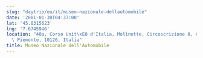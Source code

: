 ```yaml
---
slug: "daytrip/eu/it/museo-nazionale-dellautomobile"
date: '2001-01-30T04:37:00'
lat: '45.0315623'
lng: '7.6745946'
location: "40a, Corso Unit\xE0 d'Italia, Molinette, Circoscrizione 8, Cavoretto, Torino,\
  \ Piemonte, 10126, Italia"
title: Museo Nazionale dell'Automobile
---
```



